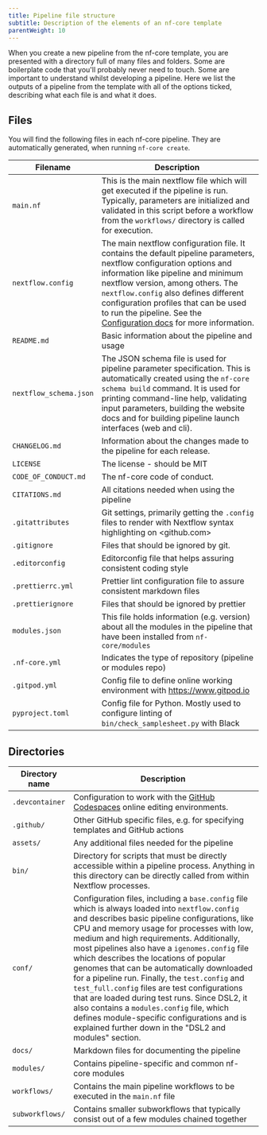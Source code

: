 ```yaml
---
title: Pipeline file structure
subtitle: Description of the elements of an nf-core template
parentWeight: 10
---
```


When you create a new pipeline from the nf-core template, you are presented with
a directory full of many files and folders. Some are boilerplate code that you'll
probably never need to touch. Some are important to understand whilst developing a pipeline.
Here we list the outputs of a pipeline from the template with all of the options ticked,
describing what each file is and what it does.

## Files

You will find the following files in each nf-core pipeline. They are automatically generated, when running `nf-core create`.

| Filename               | Description                                                                                                                                                                                                                                                                                                                                                                         |
| ---------------------- | ----------------------------------------------------------------------------------------------------------------------------------------------------------------------------------------------------------------------------------------------------------------------------------------------------------------------------------------------------------------------------------- |
| `main.nf`              | This is the main nextflow file which will get executed if the pipeline is run. Typically, parameters are initialized and validated in this script before a workflow from the `workflows/` directory is called for execution.                                                                                                                                                        |
| `nextflow.config`      | The main nextflow configuration file. It contains the default pipeline parameters, nextflow configuration options and information like pipeline and minimum nextflow version, among others. The `nextflow.config` also defines different configuration profiles that can be used to run the pipeline. See the [Configuration docs](/docs/usage/configuration) for more information. |
| `README.md`            | Basic information about the pipeline and usage                                                                                                                                                                                                                                                                                                                                      |
| `nextflow_schema.json` | The JSON schema file is used for pipeline parameter specification. This is automatically created using the `nf-core schema build` command. It is used for printing command-line help, validating input parameters, building the website docs and for building pipeline launch interfaces (web and cli).                                                                             |
| `CHANGELOG.md`         | Information about the changes made to the pipeline for each release.                                                                                                                                                                                                                                                                                                                |
| `LICENSE`              | The license - should be MIT                                                                                                                                                                                                                                                                                                                                                         |
| `CODE_OF_CONDUCT.md`   | The nf-core code of conduct.                                                                                                                                                                                                                                                                                                                                                        |
| `CITATIONS.md`         | All citations needed when using the pipeline                                                                                                                                                                                                                                                                                                                                        |
| `.gitattributes`       | Git settings, primarily getting the `.config` files to render with Nextflow syntax highlighting on <github.com>                                                                                                                                                                                                                                                                     |
| `.gitignore`           | Files that should be ignored by git.                                                                                                                                                                                                                                                                                                                                                |
| `.editorconfig`        | Editorconfig file that helps assuring consistent coding style                                                                                                                                                                                                                                                                                                                       |
| `.prettierrc.yml`      | Prettier lint configuration file to assure consistent markdown files                                                                                                                                                                                                                                                                                                                |
| `.prettierignore`      | Files that should be ignored by prettier                                                                                                                                                                                                                                                                                                                                            |
| `modules.json`         | This file holds information (e.g. version) about all the modules in the pipeline that have been installed from `nf-core/modules`                                                                                                                                                                                                                                                    |
| `.nf-core.yml`         | Indicates the type of repository (pipeline or modules repo)                                                                                                                                                                                                                                                                                                                         |
| `.gitpod.yml`          | Config file to define online working environment with <https://www.gitpod.io>                                                                                                                                                                                                                                                                                                       |
| `pyproject.toml`       | Config file for Python. Mostly used to configure linting of `bin/check_samplesheet.py` with Black                                                                                                                                                                                                                                                                                   |

## Directories

| Directory name  | Description                                                                                                                                                                                                                                                                                                                                                                                                                                                                                                                                                                                                                                                                                    |
| --------------- | ---------------------------------------------------------------------------------------------------------------------------------------------------------------------------------------------------------------------------------------------------------------------------------------------------------------------------------------------------------------------------------------------------------------------------------------------------------------------------------------------------------------------------------------------------------------------------------------------------------------------------------------------------------------------------------------------- |
| `.devcontainer` | Configuration to work with the [GitHub Codespaces](https://github.com/features/codespaces) online editing environments.                                                                                                                                                                                                                                                                                                                                                                                                                                                                                                                                                                        |
| `.github/`      | Other GitHub specific files, e.g. for specifying templates and GitHub actions                                                                                                                                                                                                                                                                                                                                                                                                                                                                                                                                                                                                                  |
| `assets/`       | Any additional files needed for the pipeline                                                                                                                                                                                                                                                                                                                                                                                                                                                                                                                                                                                                                                                   |
| `bin/`          | Directory for scripts that must be directly accessible within a pipeline process. Anything in this directory can be directly called from within Nextflow processes.                                                                                                                                                                                                                                                                                                                                                                                                                                                                                                                            |
| `conf/`         | Configuration files, including a `base.config` file which is always loaded into `nextflow.config` and describes basic pipeline configurations, like CPU and memory usage for processes with low, medium and high requirements. Additionally, most pipelines also have a `igenomes.config` file which describes the locations of popular genomes that can be automatically downloaded for a pipeline run. Finally, the `test.config` and `test_full.config` files are test configurations that are loaded during test runs. Since DSL2, it also contains a `modules.config` file, which defines module-specific configurations and is explained further down in the "DSL2 and modules" section. |
| `docs/`         | Markdown files for documenting the pipeline                                                                                                                                                                                                                                                                                                                                                                                                                                                                                                                                                                                                                                                    |
| `modules/`      | Contains pipeline-specific and common nf-core modules                                                                                                                                                                                                                                                                                                                                                                                                                                                                                                                                                                                                                                          |
| `workflows/`    | Contains the main pipeline workflows to be executed in the `main.nf` file                                                                                                                                                                                                                                                                                                                                                                                                                                                                                                                                                                                                                      |
| `subworkflows/` | Contains smaller subworkflows that typically consist out of a few modules chained together                                                                                                                                                                                                                                                                                                                                                                                                                                                                                                                                                                                                     |
